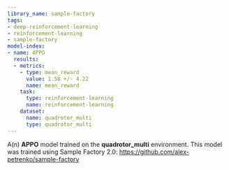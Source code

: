 ```yaml
---
library_name: sample-factory
tags:
- deep-reinforcement-learning
- reinforcement-learning
- sample-factory
model-index:
- name: APPO
  results:
  - metrics:
    - type: mean_reward
      value: 1.58 +/- 4.22
      name: mean_reward
    task:
      type: reinforcement-learning
      name: reinforcement-learning
    dataset:
      name: quadrotor_multi
      type: quadrotor_multi
---
```


A(n) **APPO** model trained on the **quadrotor_multi** environment.
This model was trained using Sample Factory 2.0: https://github.com/alex-petrenko/sample-factory
    